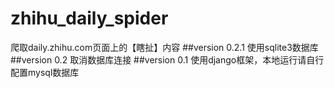 # zhihu_daily_spider
爬取daily.zhihu.com页面上的【瞎扯】内容
##version 0.2.1
使用sqlite3数据库
##version 0.2
取消数据库连接
##version 0.1
使用django框架，本地运行请自行配置mysql数据库
